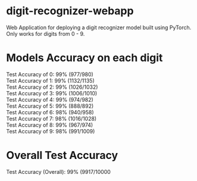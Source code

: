 # digit-recognizer-webapp
Web Application for deploying a digit recognizer model built using PyTorch. <br />
Only works for digits from 0 - 9.

# Models Accuracy on each digit
Test Accuracy of     0: 99% (977/980) <br />
Test Accuracy of     1: 99% (1132/1135) <br />
Test Accuracy of     2: 99% (1026/1032) <br />
Test Accuracy of     3: 99% (1006/1010) <br />
Test Accuracy of     4: 99% (974/982) <br />
Test Accuracy of     5: 99% (888/892) <br />
Test Accuracy of     6: 98% (940/958) <br />
Test Accuracy of     7: 98% (1016/1028) <br />
Test Accuracy of     8: 99% (967/974) <br />
Test Accuracy of     9: 98% (991/1009) <br />

# Overall Test Accuracy
Test Accuracy (Overall): 99% (9917/10000
